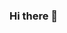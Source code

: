 ### Hi there 👋

<!--
**SupreetRonad/SupreetRonad** is a ✨ _special_ ✨ repository because its `README.md` (this file) appears on your GitHub profile.

Here are some ideas to get you started:

- 🔭 I’m currently working on Restaurant Automation System using App and Bot.
- 🌱 I’m currently learning B.Tech, CSE with specialization in Data Analysis and Network Security.
- 📫 You can reach me through suppironad@gmail.com or LinkedIn: https://www.linkedin.com/in/supreet-ronad/
- ⚡ Fun fact: The "M's" in M&Ms stand for "Mars" and "Murrie."


